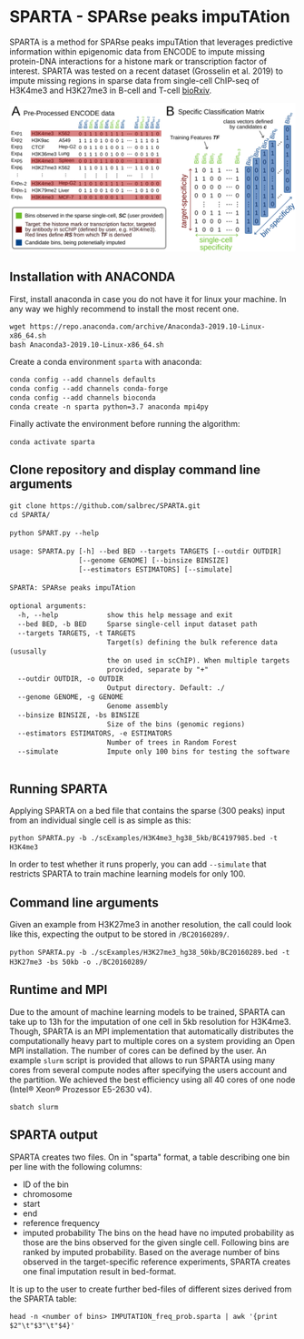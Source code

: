 # SPARTA - SPARse peaks impuTAtion

SPARTA is a method for SPARse peaks impuTAtion that leverages predictive information within epigenomic data from ENCODE to impute missing protein-DNA interactions for a histone mark or transcription factor of interest. SPARTA was tested on a recent dataset (Grosselin et al. 2019) to impute missing regions in sparse data from single-cell ChIP-seq of H3K4me3 and H3K27me3 in B-cell and T-cell [bioRxiv](https://giphy.com/gifs/love-movie-perfect-2BG086WOP2Xfi).

<img src="workflow/SPARTA.png" width="900">

## Installation with ANACONDA  

First, install anaconda in case you do not have it for linux your machine. In any way we highly recommend to install the most recent one.

```
wget https://repo.anaconda.com/archive/Anaconda3-2019.10-Linux-x86_64.sh
bash Anaconda3-2019.10-Linux-x86_64.sh
```

Create a conda environment `sparta` with anaconda:

```
conda config --add channels defaults
conda config --add channels conda-forge
conda config --add channels bioconda
conda create -n sparta python=3.7 anaconda mpi4py
```
Finally activate the environment before running the algorithm:

`conda activate sparta`


## Clone repository and display command line arguments

```
git clone https://github.com/salbrec/SPARTA.git
cd SPARTA/

python SPART.py --help

usage: SPARTA.py [-h] --bed BED --targets TARGETS [--outdir OUTDIR]
                 [--genome GENOME] [--binsize BINSIZE]
                 [--estimators ESTIMATORS] [--simulate]

SPARTA: SPARse peaks impuTAtion

optional arguments:
  -h, --help            show this help message and exit
  --bed BED, -b BED     Sparse single-cell input dataset path
  --targets TARGETS, -t TARGETS
                        Target(s) defining the bulk reference data (ususally
                        the on used in scChIP). When multiple targets
                        provided, separate by "+"
  --outdir OUTDIR, -o OUTDIR
                        Output directory. Default: ./
  --genome GENOME, -g GENOME
                        Genome assembly
  --binsize BINSIZE, -bs BINSIZE
                        Size of the bins (genomic regions)
  --estimators ESTIMATORS, -e ESTIMATORS
                        Number of trees in Random Forest
  --simulate            Impute only 100 bins for testing the software


```

## Running SPARTA

Applying SPARTA on a bed file that contains the sparse (300 peaks) input from an individual single cell is as simple as this:

```
python SPARTA.py -b ./scExamples/H3K4me3_hg38_5kb/BC4197985.bed -t H3K4me3
```
In order to test whether it runs properly, you can add `--simulate` that restricts SPARTA to train machine learning models for only 100.

## Command line arguments

Given an example from H3K27me3 in another resolution, the call could look like this, expecting the output to be stored in `/BC20160289/`.

`python SPARTA.py -b ./scExamples/H3K27me3_hg38_50kb/BC20160289.bed -t H3K27me3 -bs 50kb -o ./BC20160289/`

## Runtime and MPI

Due to the amount of machine learning models to be trained, SPARTA can take up to 13h for the imputation of one cell in 5kb resolution for H3K4me3. Though, SPARTA is an MPI implementation that automatically distributes the computationally heavy part to multiple cores on a system providing an Open MPI installation. The number of cores can be defined by the user. An example `slurm` script is provided that allows to run SPARTA using many cores from several compute nodes after specifying the users account and the partition. We achieved the best efficiency using all 40 cores of one node (Intel® Xeon® Prozessor E5-2630 v4).

```
sbatch slurm
```

## SPARTA output

SPARTA creates two files. On in "sparta" format, a table describing one bin per line with the following columns:
- ID of the bin
- chromosome
- start 
- end
- reference frequency
- imputed probability
The bins on the head have no imputed probability as those are the bins observed for the given single cell. Following bins are ranked by imputed probability.
Based on the average number of bins observed in the target-specific reference experiments, SPARTA creates one final imputation result in bed-format.

It is up to the user to create further bed-files of different sizes derived from the SPARTA table:

```
head -n <number of bins> IMPUTATION_freq_prob.sparta | awk '{print $2"\t"$3"\t"$4}'
```






 
